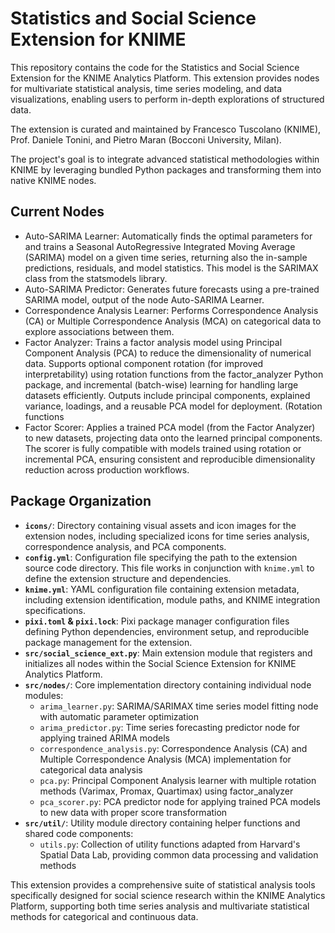 # Statistics and Social Science Extension for KNIME

This repository contains the code for the Statistics and Social Science Extension for the KNIME Analytics Platform. This extension provides nodes for multivariate statistical analysis, time series modeling, and data visualizations, enabling users to perform in-depth explorations of structured data.

The extension is curated and maintained by Francesco Tuscolano (KNIME), Prof. Daniele Tonini, and Pietro Maran (Bocconi University, Milan).

The project's goal is to integrate advanced statistical methodologies within KNIME by leveraging bundled Python packages and transforming them into native KNIME nodes.

## Current Nodes

* Auto-SARIMA Learner: Automatically finds the optimal parameters for and trains a Seasonal AutoRegressive Integrated Moving Average (SARIMA) model on a given time series, returning also the in-sample predictions, residuals, and model statistics. This model is the SARIMAX class from the statsmodels library. 
* Auto-SARIMA Predictor: Generates future forecasts using a pre-trained SARIMA model, output of the node Auto-SARIMA Learner.
* Correspondence Analysis Learner: Performs Correspondence Analysis (CA) or Multiple Correspondence Analysis (MCA) on categorical data to explore associations between them.
* Factor Analyzer: Trains a factor analysis model using Principal Component Analysis (PCA) to reduce the dimensionality of numerical data. Supports optional component rotation (for improved interpretability) using rotation functions from the factor_analyzer Python package, and incremental (batch-wise) learning for handling large datasets efficiently. Outputs include principal components, explained variance, loadings, and a reusable PCA model for deployment. (Rotation functions 
* Factor Scorer: Applies a trained PCA model (from the Factor Analyzer) to new datasets, projecting data onto the learned principal components. The scorer is fully compatible with models trained using rotation or incremental PCA, ensuring consistent and reproducible dimensionality reduction across production workflows.

## Package Organization

* **`icons/`**: Directory containing visual assets and icon images for the extension nodes, including specialized icons for time series analysis, correspondence analysis, and PCA components.
* **`config.yml`**: Configuration file specifying the path to the extension source code directory. This file works in conjunction with `knime.yml` to define the extension structure and dependencies.
* **`knime.yml`**: YAML configuration file containing extension metadata, including extension identification, module paths, and KNIME integration specifications.
* **`pixi.toml` & `pixi.lock`**: Pixi package manager configuration files defining Python dependencies, environment setup, and reproducible package management for the extension.
* **`src/social_science_ext.py`**: Main extension module that registers and initializes all nodes within the Social Science Extension for KNIME Analytics Platform.
* **`src/nodes/`**: Core implementation directory containing individual node modules:
  - `arima_learner.py`: SARIMA/SARIMAX time series model fitting node with automatic parameter optimization
  - `arima_predictor.py`: Time series forecasting predictor node for applying trained ARIMA models
  - `correspondence_analysis.py`: Correspondence Analysis (CA) and Multiple Correspondence Analysis (MCA) implementation for categorical data analysis
  - `pca.py`: Principal Component Analysis learner with multiple rotation methods (Varimax, Promax, Quartimax) using factor_analyzer
  - `pca_scorer.py`: PCA predictor node for applying trained PCA models to new data with proper score transformation
* **`src/util/`**: Utility module directory containing helper functions and shared code components:
  - `utils.py`: Collection of utility functions adapted from Harvard's Spatial Data Lab, providing common data processing and validation methods

This extension provides a comprehensive suite of statistical analysis tools specifically designed for social science research within the KNIME Analytics Platform, supporting both time series analysis and multivariate statistical methods for categorical and continuous data.



